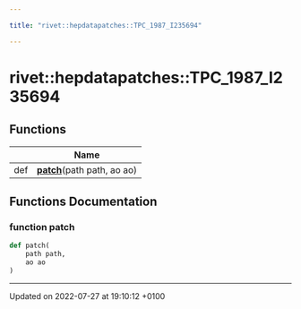 ```yaml
---

title: "rivet::hepdatapatches::TPC_1987_I235694"

---
```


# rivet::hepdatapatches::TPC_1987_I235694



## Functions

|                | Name           |
| -------------- | -------------- |
| def | **[patch](http://example.org/namespaces/namespacerivet_1_1hepdatapatches_1_1tpc__1987__i235694/#function-patch)**(path path, ao ao) |


## Functions Documentation

### function patch

```python
def patch(
    path path,
    ao ao
)
```






-------------------------------

Updated on 2022-07-27 at 19:10:12 +0100